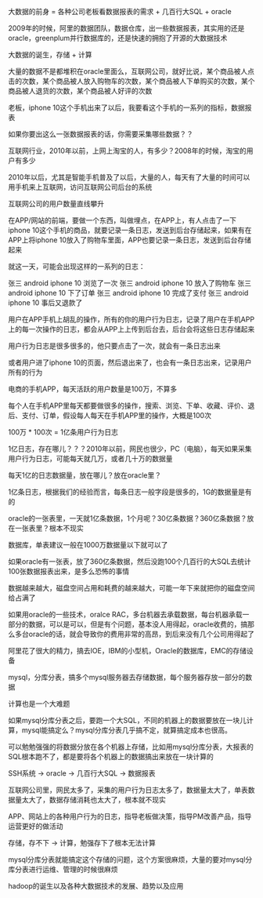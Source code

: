
大数据的前身 = 各种公司老板看数据报表的需求 + 几百行大SQL + oracle

2009年的时候，阿里的数据团队，数据仓库，出一些数据报表，其实用的还是oracle，greenplum并行数据库的，还是快速的拥抱了开源的大数据技术

大数据的诞生，存储 + 计算

大量的数据不是都堆积在oracle里面么，互联网公司，就好比说，某个商品被人点击的次数，某个商品被人放入购物车的次数，某个商品被人下单购买的次数，某个商品被人退货的次数，某个商品被人好评的次数

老板，iphone 10这个手机出来了以后，我要看这个手机的一系列的指标，数据报表

如果你要出这么一张数据报表的话，你需要采集哪些数据？？

互联网行业，2010年以前，上网上淘宝的人，有多少？2008年的时候，淘宝的用户有多少

2010年以后，尤其是智能手机普及了以后，大量的人，每天有了大量的时间可以用手机来上互联网，访问互联网公司后台的系统

互联网公司的用户数量直线攀升

在APP/网站的前端，要做一个东西，叫做埋点，在APP上，有人点击了一下iphone 10这个手机的商品，就要记录一条日志，发送到后台存储起来，如果有在APP上将iphone 10放入了购物车里面，APP也要记录一条日志，发送到后台存储起来

就这一天，可能会出现这样的一系列的日志：

张三 android iphone 10 浏览了一次
张三 android iphone 10 放入了购物车
张三 android iphone 10 下了订单
张三 android iphone 10 完成了支付
张三 android iphone 10 事后又退款了

用户在APP手机上胡乱的操作，所有的你的用户行为日志，记录了用户在手机APP上的每一次操作的日志，都会从APP上上传到后台去，后台会将这些日志存储起来

用户行为日志是很多很多的，他只要点击了一次，就会有一条日志出来

或者用户进了iphone 10的页面，然后退出来了，也会有一条日志出来，记录用户所有的行为

电商的手机APP，每天活跃的用户数量是100万，不算多

每个人在手机APP里每天都要做很多的操作，搜索、浏览、下单、收藏、评价、退后、支付、订单，假设每人每天在手机APP里的操作，大概是100次

100万 * 100次 = 1亿条用户行为日志

1亿日志，存在哪儿？？？2010年以前，网民也很少，PC（电脑），每天如果采集用户行为日志，可能每天就几万，或者几十万的数据量

每天1亿的日志数据量，放在哪儿？放在oracle里？

1亿条日志，根据我们的经验而言，每条日志一般字段是很多的，1G的数据量是有的

oracle的一张表里，一天就1亿条数据，1个月呢？30亿条数据？360亿条数据？放在一张表里？根本不现实

数据库，单表建议一般在1000万数据量以下就可以了

如果oracle有一张表，放了360亿条数据，然后没跑100个几百行的大SQL去统计100张数据报表出来，是多么恐怖的事情

数据越来越大，磁盘空间占用和耗费的越来越大，可能一年下来就把你的磁盘空间给占满了

如果用oracle的一些技术，oralce RAC，多台机器去承载数据，每台机器承载一部分的数据，可以是可以，但是有个问题，基本没人用得起，oracle收费的，搞那么多台oracle的话，就会导致你的费用非常的高昂，到后来没有几个公司用得起了

阿里花了很大的精力，搞去IOE，IBM的小型机，Oracle的数据库，EMC的存储设备

mysql，分库分表，搞多个mysql服务器去存储数据，每个服务器存放一部分的数据

计算也是一个大难题

如果mysql分库分表之后，要跑一个大SQL，不同的机器上的数据要放在一块儿计算，mysql能搞定么？mysql分库分表几乎搞不定，就算搞定成本也很高。

可以勉勉强强的将数据分放在各个机器上存储，比如用mysql分库分表，大报表的SQL根本跑不了，都是要将各个机器上的数据搞出来放在一块计算的

SSH系统 -> oracle -> 几百行大SQL -> 数据报表

互联网公司里，网民太多了，采集的用户行为日志太多了，数据量太大了，单表数据量太大了，数据存储消耗也太大了，根本就不现实

APP、网站上的各种用户行为的日志，指导老板做决策，指导PM改善产品，指导运营更好的做活动

存储，存不下 -> 计算，勉强存下了根本无法计算

mysql分库分表就能搞定这个存储的问题，这个方案很麻烦，大量的要对mysql分库分表进行运维、管理的时候很麻烦

hadoop的诞生以及各种大数据技术的发展、趋势以及应用

